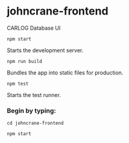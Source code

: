 # johncrane-frontend

CARLOG Database UI

`npm start`

Starts the development server.

`npm run build`

Bundles the app into static files for production.

`npm test`

Starts the test runner.

### Begin by typing:

`cd johncrane-frontend`

`npm start`